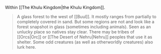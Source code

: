 Within [[The Khulu Kingdom|the Khulu Kingdom]].

> A glass forest to the west of [[Buul]]. It mostly ranges from partially to completely covered in sand. But some regions are not and look like a forest snapshot in glass (sometimes including animals). Seen as an unlucky place so natives stay clear. There may be tribes of [[Orcs|Orc]] or [[The Desert of Nehru|Nehru]] peoples that use it as shelter. Some odd creatures (as well as otherworldly creatures) also lurk here.